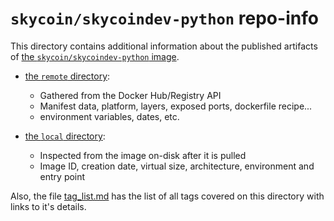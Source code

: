 # `skycoin/skycoindev-python` repo-info

This directory contains additional information about the published artifacts of [the `skycoin/skycoindev-python` image](https://hub.docker.com/r/skycoin/skycoindev-python).

-   [the `remote` directory](remote/):

    -   Gathered from the Docker Hub/Registry API
    -   Manifest data, platform, layers, exposed ports, dockerfile recipe...
    -   environment variables, dates, etc.

-   [the `local` directory](local/):

    -   Inspected from the image on-disk after it is pulled
    -   Image ID, creation date, virtual size, architecture, environment and entry point

Also, the file [tag_list.md](tag_list.md) has the list of all tags covered on this directory with links to it's details.


